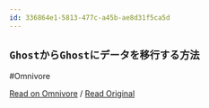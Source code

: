 ```yaml
---
id: 336864e1-5813-477c-a45b-ae8d31f5ca5d
---
```


## `GhostからGhostにデータを移行する方法`
#Omnivore

[Read on Omnivore](https://omnivore.app/me/ghost-ghost-190fd5d67cb) / [Read Original](https://ghost.org/docs/migration/ghost/?_ga=2.109778885.1319320603.1722232703-1539036596.1721126372)


